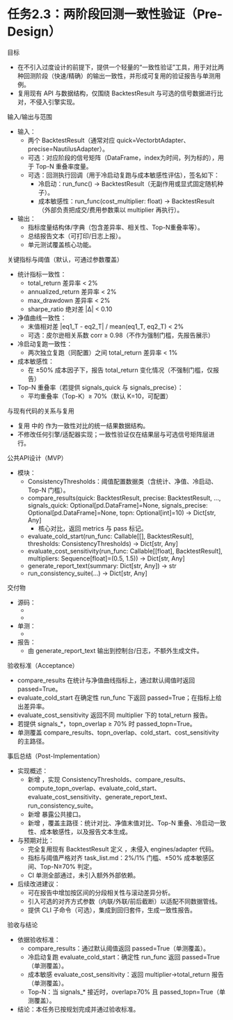 # 任务2.3：两阶段回测一致性验证（Pre-Design）

目标
- 在不引入过度设计的前提下，提供一个轻量的“一致性验证”工具，用于对比两种回测阶段（快速/精确）的输出一致性，并形成可复用的验证报告与单测用例。
- 复用现有 API 与数据结构，仅围绕 BacktestResult 与可选的信号数据进行比对，不侵入引擎实现。

输入/输出与范围
- 输入：
  - 两个 BacktestResult（通常对应 quick=VectorbtAdapter、precise=NautilusAdapter）。
  - 可选：对应阶段的信号矩阵（DataFrame，index为时间，列为标的），用于 Top-N 重叠率度量。
  - 可选：回测执行回调（用于冷启动复跑与成本敏感性评估），签名如下：
    - 冷启动：run_func() -> BacktestResult（无副作用或显式固定随机种子）。
    - 成本敏感性：run_func(cost_multiplier: float) -> BacktestResult（外部负责把成交/费用参数乘以 multiplier 再执行）。
- 输出：
  - 指标度量结构体/字典（包含差异率、相关性、Top-N重叠率等）。
  - 总结报告文本（可打印/日志上报）。
  - 单元测试覆盖核心功能。

关键指标与阈值（默认，可通过参数覆盖）
- 统计指标一致性：
  - total_return 差异率 < 2%
  - annualized_return 差异率 < 2%
  - max_drawdown 差异率 < 2%
  - sharpe_ratio 绝对差 |Δ| < 0.10
- 净值曲线一致性：
  - 末值相对差 |eq1_T - eq2_T| / mean(eq1_T, eq2_T) < 2%
  - 可选：皮尔逊相关系数 corr ≥ 0.98（不作为强制门槛，先报告展示）
- 冷启动复跑一致性：
  - 两次独立复跑（同配置）之间 total_return 差异率 < 1%
- 成本敏感性：
  - 在 ±50% 成本因子下，报告 total_return 变化情况（不强制门槛，仅报告）
- Top-N 重叠率（若提供 signals_quick 与 signals_precise）：
  - 平均重叠率（Top-K）≥ 70%（默认 K=10，可配置）

与现有代码的关系与复用
- 复用 <mcfile name="vectorbt_adapter.py" path="/home/dell/Projects/Qraft/qraft/engines/vectorbt_adapter.py"></mcfile> 中的 <mcsymbol name="BacktestResult" filename="vectorbt_adapter.py" path="/home/dell/Projects/Qraft/qraft/engines/vectorbt_adapter.py" startline="1" type="class"></mcsymbol> 作为一致性对比的统一结果数据结构。
- 不修改任何引擎/适配器实现；一致性验证仅在结果层与可选信号矩阵层进行。

公共API设计（MVP）
- 模块：<mcfile name="consistency.py" path="/home/dell/Projects/Qraft/qraft/validation/consistency.py"></mcfile>
  - ConsistencyThresholds：阈值配置数据类（含统计、净值、冷启动、Top-N 门槛）。
  - compare_results(quick: BacktestResult, precise: BacktestResult, ..., signals_quick: Optional[pd.DataFrame]=None, signals_precise: Optional[pd.DataFrame]=None, topn: Optional[int]=10) -> Dict[str, Any]
    - 核心对比，返回 metrics 与 pass 标记。
  - evaluate_cold_start(run_func: Callable[[], BacktestResult], thresholds: ConsistencyThresholds) -> Dict[str, Any]
  - evaluate_cost_sensitivity(run_func: Callable[[float], BacktestResult], multipliers: Sequence[float]=(0.5, 1.5)) -> Dict[str, Any]
  - generate_report_text(summary: Dict[str, Any]) -> str
  - run_consistency_suite(...) -> Dict[str, Any]

交付物
- 源码：
  - <mcfile name="consistency.py" path="/home/dell/Projects/Qraft/qraft/validation/consistency.py"></mcfile>
  - <mcfile name="__init__.py" path="/home/dell/Projects/Qraft/qraft/validation/__init__.py"></mcfile>
- 单测：
  - <mcfile name="test_consistency.py" path="/home/dell/Projects/Qraft/tests/unit/test_consistency.py"></mcfile>
- 报告：
  - 由 generate_report_text 输出到控制台/日志，不额外生成文件。

验收标准（Acceptance）
- compare_results 在统计与净值曲线指标上，通过默认阈值时返回 passed=True。
- evaluate_cold_start 在确定性 run_func 下返回 passed=True；在指标上给出差异率。
- evaluate_cost_sensitivity 返回不同 multiplier 下的 total_return 报告。
- 若提供 signals_*，topn_overlap ≥ 70% 时 passed_topn=True。
- 单测覆盖 compare_results、topn_overlap、cold_start、cost_sensitivity 的主路径。

事后总结（Post-Implementation）
- 实现概述：
  - 新增 <mcfile name="consistency.py" path="/home/dell/Projects/Qraft/qraft/validation/consistency.py"></mcfile>，实现 ConsistencyThresholds、compare_results、compute_topn_overlap、evaluate_cold_start、evaluate_cost_sensitivity、generate_report_text、run_consistency_suite。
  - 新增 <mcfile name="__init__.py" path="/home/dell/Projects/Qraft/qraft/validation/__init__.py"></mcfile> 暴露公共接口。
  - 新增 <mcfile name="test_consistency.py" path="/home/dell/Projects/Qraft/tests/unit/test_consistency.py"></mcfile>，覆盖主路径：统计对比、净值末值对比、Top-N 重叠、冷启动一致性、成本敏感性，以及报告文本生成。
- 与预期对比：
  - 完全复用现有 BacktestResult 定义 <mcsymbol name="BacktestResult" filename="vectorbt_adapter.py" path="/home/dell/Projects/Qraft/qraft/engines/vectorbt_adapter.py" startline="1" type="class"></mcsymbol>，未侵入 engines/adapter 代码。
  - 指标与阈值严格对齐 task_list.md：2%/1% 门槛、±50% 成本敏感区间、Top-N≥70% 判定。
  - CI 单测全部通过，未引入额外外部依赖。
- 后续改进建议：
  - 可在报告中增加按区间的分段相关性与滚动差异分析。
  - 引入可选的对齐方式参数（内联/外联/前后截断）以适配不同数据管线。
  - 提供 CLI 子命令（可选），集成到回归套件，生成一致性报告。

验收与结论
- 依据验收标准：
  - compare_results：通过默认阈值返回 passed=True（单测覆盖）。
  - 冷启动复跑 evaluate_cold_start：确定性 run_func 返回 passed=True（单测覆盖）。
  - 成本敏感 evaluate_cost_sensitivity：返回 multiplier→total_return 报告（单测覆盖）。
  - Top-N：当 signals_* 接近时，overlap≥70% 且 passed_topn=True（单测覆盖）。
- 结论：本任务已按规划完成并通过验收标准。